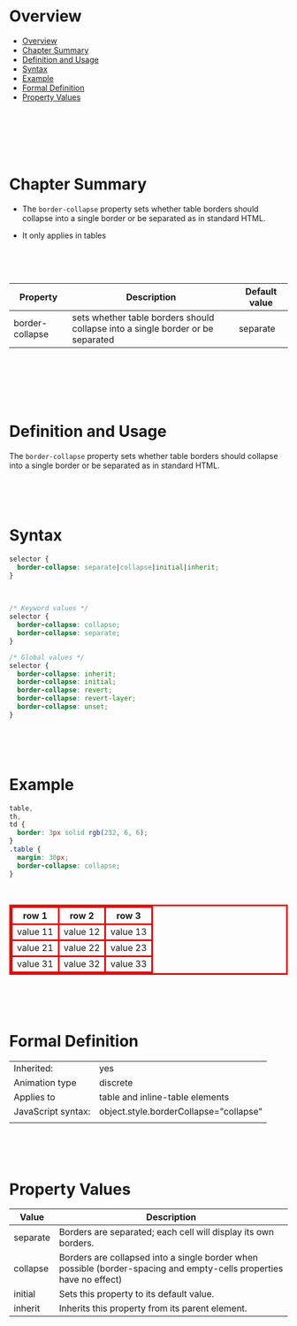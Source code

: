# Overview

- [Overview](#overview)
- [Chapter Summary](#chapter-summary)
- [Definition and Usage](#definition-and-usage)
- [Syntax](#syntax)
- [Example](#example)
- [Formal Definition](#formal-definition)
- [Property Values](#property-values)

&nbsp;

&nbsp;

&nbsp;

# Chapter Summary

- The `border-collapse` property sets whether table borders should collapse into a single border or be separated as in standard HTML.

- It only applies in tables

&nbsp;

&nbsp;

| Property        | Description                                                                     | Default value |
| --------------- | ------------------------------------------------------------------------------- | ------------- |
| border-collapse | sets whether table borders should collapse into a single border or be separated | separate      |

&nbsp;

&nbsp;

&nbsp;

# Definition and Usage

The `border-collapse` property sets whether table borders should collapse into a single border or be separated as in standard HTML.

&nbsp;

&nbsp;

# Syntax

```css
selector {
  border-collapse: separate|collapse|initial|inherit;
}
```

&nbsp;

```css
/* Keyword values */
selector {
  border-collapse: collapse;
  border-collapse: separate;
}

/* Global values */
selector {
  border-collapse: inherit;
  border-collapse: initial;
  border-collapse: revert;
  border-collapse: revert-layer;
  border-collapse: unset;
}
```

&nbsp;

&nbsp;

# Example

```css
table,
th,
td {
  border: 3px solid rgb(232, 6, 6);
}
.table {
  margin: 30px;
  border-collapse: collapse;
}
```

&nbsp;

<table class="table" style="border: 3px solid rgb(232, 6, 6); border-collapse: collapse;" >
        <thead>
            <tr >
                <th style="border: 3px solid rgb(232, 6, 6);" >row 1</th>
                <th style="border: 3px solid rgb(232, 6, 6);" >row 2</th>
                <th style="border: 3px solid rgb(232, 6, 6);" >row 3</th>
            </tr>
        </thead>
        <tbody>
            <tr>
                <td style="border: 3px solid rgb(232, 6, 6);" >value 11</td>
                <td style="border: 3px solid rgb(232, 6, 6);" >value 12</td>
                <td style="border: 3px solid rgb(232, 6, 6);" >value 13</td>
            </tr>
            <tr>
                <td style="border: 3px solid rgb(232, 6, 6);" >value 21</td>
                <td style="border: 3px solid rgb(232, 6, 6);" >value 22</td>
                <td style="border: 3px solid rgb(232, 6, 6);" >value 23</td>
            </tr>
            <tr>
                <td style="border: 3px solid rgb(232, 6, 6);" >value 31</td>
                <td style="border: 3px solid rgb(232, 6, 6);" >value 32</td>
                <td style="border: 3px solid rgb(232, 6, 6);" >value 33</td>
            </tr>
        </tbody>
    </table>

&nbsp;

&nbsp;

# Formal Definition

|                    |                                        |
| ------------------ | -------------------------------------- |
| Inherited:         | yes                                    |
| Animation type     | discrete                               |
| Applies to         | table and inline-table elements        |
| JavaScript syntax: | object.style.borderCollapse="collapse" |
|                    |                                        |

&nbsp;

&nbsp;

# Property Values

| Value    | Description                                                                                                         |
| -------- | ------------------------------------------------------------------------------------------------------------------- |
| separate | Borders are separated; each cell will display its own borders.                                                      |
| collapse | Borders are collapsed into a single border when possible (border-spacing and empty-cells properties have no effect) |
| initial  | Sets this property to its default value.                                                                            |
| inherit  | Inherits this property from its parent element.                                                                     |
